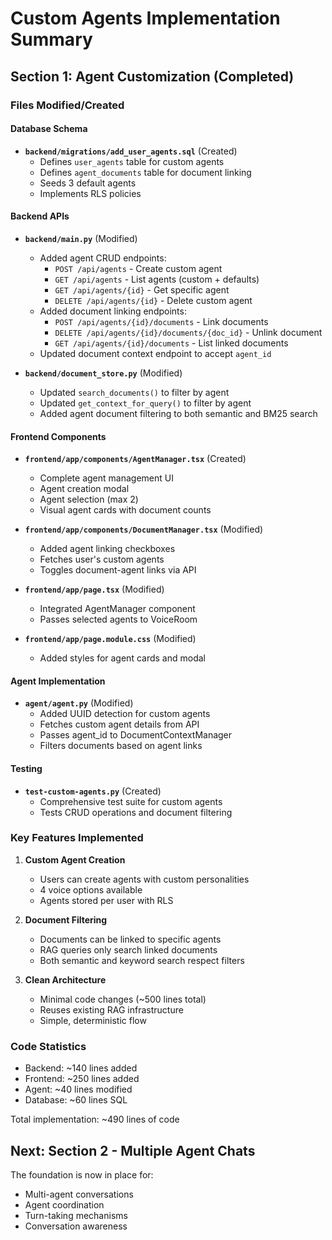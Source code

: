 # Custom Agents Implementation Summary

## Section 1: Agent Customization (Completed)

### Files Modified/Created

#### Database Schema
- **`backend/migrations/add_user_agents.sql`** (Created)
  - Defines `user_agents` table for custom agents
  - Defines `agent_documents` table for document linking
  - Seeds 3 default agents
  - Implements RLS policies

#### Backend APIs
- **`backend/main.py`** (Modified)
  - Added agent CRUD endpoints:
    - `POST /api/agents` - Create custom agent
    - `GET /api/agents` - List agents (custom + defaults)
    - `GET /api/agents/{id}` - Get specific agent
    - `DELETE /api/agents/{id}` - Delete custom agent
  - Added document linking endpoints:
    - `POST /api/agents/{id}/documents` - Link documents
    - `DELETE /api/agents/{id}/documents/{doc_id}` - Unlink document
    - `GET /api/agents/{id}/documents` - List linked documents
  - Updated document context endpoint to accept `agent_id`

- **`backend/document_store.py`** (Modified)
  - Updated `search_documents()` to filter by agent
  - Updated `get_context_for_query()` to filter by agent
  - Added agent document filtering to both semantic and BM25 search

#### Frontend Components
- **`frontend/app/components/AgentManager.tsx`** (Created)
  - Complete agent management UI
  - Agent creation modal
  - Agent selection (max 2)
  - Visual agent cards with document counts

- **`frontend/app/components/DocumentManager.tsx`** (Modified)
  - Added agent linking checkboxes
  - Fetches user's custom agents
  - Toggles document-agent links via API

- **`frontend/app/page.tsx`** (Modified)
  - Integrated AgentManager component
  - Passes selected agents to VoiceRoom

- **`frontend/app/page.module.css`** (Modified)
  - Added styles for agent cards and modal

#### Agent Implementation
- **`agent/agent.py`** (Modified)
  - Added UUID detection for custom agents
  - Fetches custom agent details from API
  - Passes agent_id to DocumentContextManager
  - Filters documents based on agent links

#### Testing
- **`test-custom-agents.py`** (Created)
  - Comprehensive test suite for custom agents
  - Tests CRUD operations and document filtering

### Key Features Implemented

1. **Custom Agent Creation**
   - Users can create agents with custom personalities
   - 4 voice options available
   - Agents stored per user with RLS

2. **Document Filtering**
   - Documents can be linked to specific agents
   - RAG queries only search linked documents
   - Both semantic and keyword search respect filters

3. **Clean Architecture**
   - Minimal code changes (~500 lines total)
   - Reuses existing RAG infrastructure
   - Simple, deterministic flow

### Code Statistics
- Backend: ~140 lines added
- Frontend: ~250 lines added  
- Agent: ~40 lines modified
- Database: ~60 lines SQL

Total implementation: ~490 lines of code

## Next: Section 2 - Multiple Agent Chats

The foundation is now in place for:
- Multi-agent conversations
- Agent coordination
- Turn-taking mechanisms
- Conversation awareness